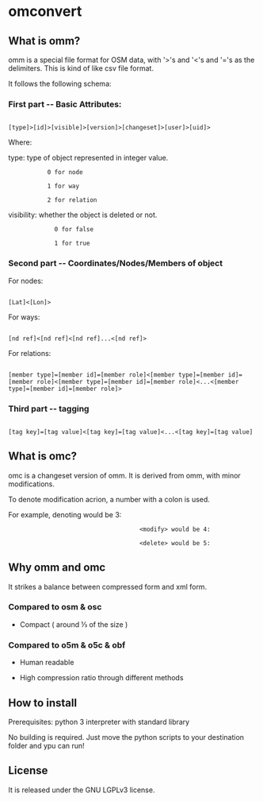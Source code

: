 # omconvert

## What is omm?

omm is a special file format for OSM data, with '>'s and '<'s and '='s as the delimiters. This is kind of like csv file format.

It follows the following schema:

### First part -- Basic Attributes:

```

[type]>[id]>[visible]>[version]>[changeset]>[user]>[uid]>

```

Where:

type: type of object represented in integer value.

               0 for node
               
               1 for way
               
               2 for relation

visibility: whether the object is deleted or not.

                 0 for false
                 
                 1 for true
                 
### Second part -- Coordinates/Nodes/Members of object

For nodes:

```

[Lat]<[Lon]>

```

For ways:

```

[nd ref]<[nd ref]<[nd ref]...<[nd ref]>

```

For relations:

```

[member type]=[member id]=[member role]<[member type]=[member id]=[member role]<[member type]=[member id]=[member role]<...<[member type]=[member id]=[member role]>

```

### Third part -- tagging

```

[tag key]=[tag value]<[tag key]=[tag value]<...<[tag key]=[tag value]

```

## What is omc?

omc is a changeset version of omm. It is derived from omm, with minor modifications.

To denote modification acrion, a number with a colon is used.

For example, denoting <create> would be 3:

                                         <modify> would be 4:
                                         
                                         <delete> would be 5:
                                       
## Why omm and omc

It strikes a balance between compressed form and xml form.

### Compared to osm & osc

- Compact ( around ⅓ of the size )

### Compared to o5m & o5c & obf

- Human readable

- High compression ratio through different methods

## How to install

Prerequisites: python 3 interpreter with standard library
                          
No building is required. Just move the python scripts to your destination folder and ypu can run!

## License

It is released under the GNU LGPLv3 license.
